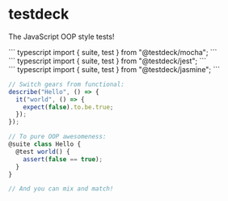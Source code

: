# testdeck

The JavaScript OOP style tests!

<div class="mocha">
``` typescript
import { suite, test } from "@testdeck/mocha";
```
</div>
<div class="jest">
``` typescript
import { suite, test } from "@testdeck/jest";
```
</div>
<div class="jasmine">
``` typescript
import { suite, test } from "@testdeck/jasmine";
```
</div>

``` typescript
// Switch gears from functional:
describe("Hello", () => {
  it("world", () => {
    expect(false).to.be.true;
  });
});

// To pure OOP awesomeness:
@suite class Hello {
  @test world() {
    assert(false == true);
  }
}

// And you can mix and match!
```
